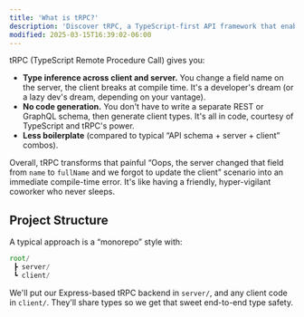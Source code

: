 ```yaml
---
title: 'What is tRPC?'
description: 'Discover tRPC, a TypeScript-first API framework that enables end-to-end type safety with zero codegen or schema definitions.'
modified: 2025-03-15T16:39:02-06:00
---
```


tRPC (TypeScript Remote Procedure Call) gives you:

- **Type inference across client and server.** You change a field name on the server, the client breaks at compile time. It's a developer's dream (or a lazy dev's dream, depending on your vantage).
- **No code generation.** You don't have to write a separate REST or GraphQL schema, then generate client types. It's all in code, courtesy of TypeScript and tRPC's power.
- **Less boilerplate** (compared to typical “API schema + server + client” combos).

Overall, tRPC transforms that painful “Oops, the server changed that field from `name` to `fullName` and we forgot to update the client” scenario into an immediate compile-time error. It's like having a friendly, hyper-vigilant coworker who never sleeps.

## Project Structure

A typical approach is a “monorepo” style with:

```ts
root/
 ┣ server/
 ┗ client/
```

We'll put our Express-based tRPC backend in `server/`, and any client code in `client/`. They'll share types so we get that sweet end-to-end type safety.
